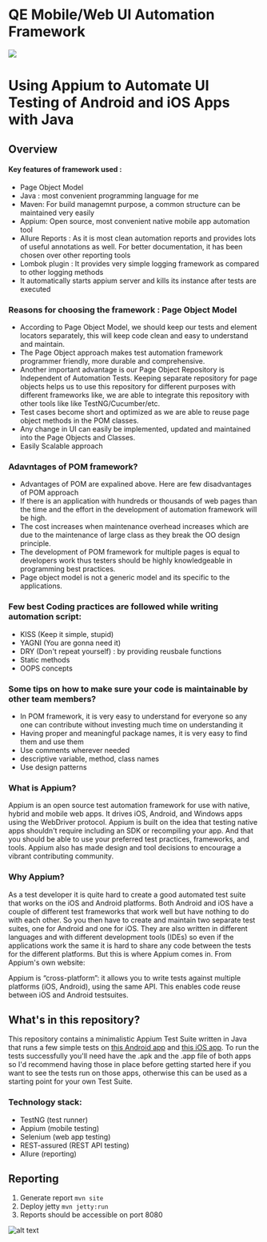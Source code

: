 # QE Mobile/Web UI Automation Framework
![](https://user-images.githubusercontent.com/85150722/229034663-72672be6-5043-4a88-b021-290717a1449d.jpg)

# Using Appium to Automate UI Testing of Android and iOS Apps with Java

## Overview

#### Key features of framework used  : 
-  Page Object Model 
 - Java : most convenient programming language for me
 - Maven: For build managemnt purpose, a common structure can be maintained very easily
 - Appium: Open source, most convenient native mobile app automation tool
 - Allure Reports : As it is most clean automation reports and provides lots of useful annotations as well. For better documentation, it has been chosen over other reporting tools
 - Lombok plugin : It provides very simple logging framework as compared to other logging methods
 - It automatically starts appium server and kills its instance after tests are executed
 



### Reasons for choosing the framework : Page Object Model
- According to Page Object Model, we should keep our tests and element locators separately, this will keep code clean and easy to understand and maintain.
- The Page Object approach makes test automation framework programmer friendly, more durable and comprehensive.
- Another important advantage is our Page Object Repository is Independent of Automation Tests. Keeping separate repository for page objects helps us to use this repository for different purposes with different frameworks like, we are able to integrate this repository with other tools like like TestNG/Cucumber/etc.
- Test cases become short and optimized as we are able to reuse page object methods in the POM classes.
- Any change in UI can easily be implemented, updated and maintained into the Page Objects and Classes.
- Easily Scalable approach

### Adavntages of POM framework?
- Advantages of POM are expalined above. Here are few disadvantages of POM approach
- If there is an application with hundreds or thousands of web pages than the time and the effort in the development of automation framework will be high.
- The cost increases when maintenance overhead increases which are due to the maintenance of large class as they break the OO design principle.
- The development of POM framework for multiple pages is equal to developers work thus testers should be highly knowledgeable in programming best practices.
- Page object model is not a generic model and its specific to the applications.


### Few best Coding practices are followed while writing automation script: 
- KISS (Keep it simple, stupid)
- YAGNI (You are gonna need it)
- DRY (Don't repeat yourself) : by providing reusbale functions 
- Static methods
- OOPS concepts

### Some tips on how to make sure your code is maintainable by other team members?
- In POM framework, it is very easy to understand for everyone so any one can contribute without investing much time on understanding it
- Having proper and meaningful package names, it is very easy to find them and use them
- Use comments wherever needed
- descriptive variable, method, class names
- Use design patterns 

### What is Appium? 

Appium is an open source test automation framework for use with native, hybrid and mobile web apps. 
It drives iOS, Android, and Windows apps using the WebDriver protocol. Appium is built on the idea that testing native apps shouldn't require including an SDK or recompiling your app. And that you should be able to use your preferred test practices, frameworks, and tools. Appium also has made design and tool decisions to encourage a vibrant contributing community.

### Why Appium? 

As a test developer it is quite hard to create a good automated test suite that works on the iOS and Android platforms. Both Android and iOS have a couple of different test frameworks that work well but have nothing to do with each other. So you then have to create and maintain two separate test suites, one for Android and one for iOS. They are also written in different languages and with different development tools (IDEs) so even if the applications work the same it is hard to share any code between the tests for the different platforms.
But this is where Appium comes in. From Appium's own website:

Appium is “cross-platform”: it allows you to write tests against multiple platforms (iOS, Android), using the same API. This enables code reuse between iOS and Android testsuites.

## What's in this repository? 

This repository contains a minimalistic Appium Test Suite written in Java that runs a few simple tests on [this Android app](https://github.com/QualityWorksCG/Quality-Works-Sample-Android-app) and [this iOS app](https://github.com/QualityWorksCG/Quality-Works-Sample-iOS-App). To run the tests successfully you'll need have the .apk and the .app file of both apps so I'd recommend having those in place before getting started here if you want to see the tests run on those apps, otherwise this can be used as a starting point for your own Test Suite. 

### Technology stack:
  * TestNG (test runner)
  * Appium (mobile testing)
  * Selenium (web app testing)
  * REST-assured (REST API testing)
  * Allure (reporting)

## Reporting
1. Generate report `mvn site`
2. Deploy jetty `mvn jetty:run`
3. Reports should be accessible on port 8080

![alt text](http://i.imgur.com/bezAgFm.png "Allure report")
